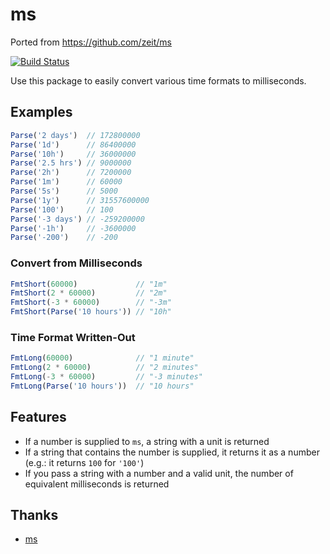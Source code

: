 # ms
Ported from https://github.com/zeit/ms

[![Build Status](https://travis-ci.org/fishead/ms.svg?branch=master)](https://travis-ci.org/fishead/ms)

Use this package to easily convert various time formats to milliseconds.

## Examples

```js
Parse('2 days')  // 172800000
Parse('1d')      // 86400000
Parse('10h')     // 36000000
Parse('2.5 hrs') // 9000000
Parse('2h')      // 7200000
Parse('1m')      // 60000
Parse('5s')      // 5000
Parse('1y')      // 31557600000
Parse('100')     // 100
Parse('-3 days') // -259200000
Parse('-1h')     // -3600000
Parse('-200')    // -200
```

### Convert from Milliseconds

```js
FmtShort(60000)             // "1m"
FmtShort(2 * 60000)         // "2m"
FmtShort(-3 * 60000)        // "-3m"
FmtShort(Parse('10 hours')) // "10h"
```

### Time Format Written-Out

```js
FmtLong(60000)              // "1 minute"
FmtLong(2 * 60000)          // "2 minutes"
FmtLong(-3 * 60000)         // "-3 minutes"
FmtLong(Parse('10 hours'))  // "10 hours"
```

## Features

- If a number is supplied to `ms`, a string with a unit is returned
- If a string that contains the number is supplied, it returns it as a number (e.g.: it returns `100` for `'100'`)
- If you pass a string with a number and a valid unit, the number of equivalent milliseconds is returned

## Thanks
- [ms](https://github.com/zeit/ms)
